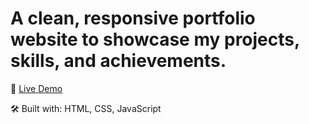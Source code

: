 # A clean, responsive portfolio website to showcase my projects, skills, and achievements.

🔗 [Live Demo]()

🛠️ Built with: HTML, CSS, JavaScript